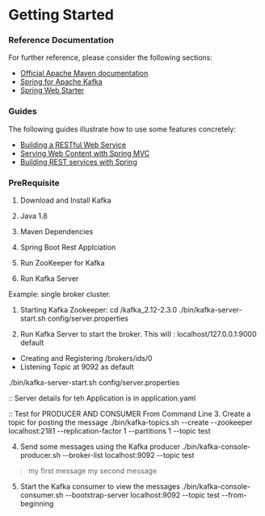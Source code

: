 # Getting Started

### Reference Documentation
For further reference, please consider the following sections:

* [Official Apache Maven documentation](https://maven.apache.org/guides/index.html)
* [Spring for Apache Kafka](https://docs.spring.io/spring-boot/docs/{bootVersion}/reference/htmlsingle/#boot-features-kafka)
* [Spring Web Starter](https://docs.spring.io/spring-boot/docs/{bootVersion}/reference/htmlsingle/#boot-features-developing-web-applications)

### Guides
The following guides illustrate how to use some features concretely:

* [Building a RESTful Web Service](https://spring.io/guides/gs/rest-service/)
* [Serving Web Content with Spring MVC](https://spring.io/guides/gs/serving-web-content/)
* [Building REST services with Spring](https://spring.io/guides/tutorials/bookmarks/)

### PreRequisite

1. Download and Install Kafka
2. Java 1.8
3. Maven Dependencies 
4. Spring Boot Rest Applciation 

5. Run ZooKeeper for Kafka
6. Run Kafka Server

Example: single broker cluster. 

1. Starting Kafka Zookeeper:
 cd /kafka_2.12-2.3.0
./bin/kafka-server-start.sh config/server.properties

2. Run Kafka Server to start the broker. This will : localhost/127.0.0.1:9000 default
- Creating and Registering /brokers/ids/0
- Listening Topic at 9092 as default

./bin/kafka-server-start.sh config/server.properties

:: Server details for teh Application is in application.yaml

:: Test for PRODUCER AND CONSUMER From Command Line
3. Create a topic for posting the message
./bin/kafka-topics.sh --create --zookeeper localhost:2181 --replication-factor 1 --partitions 1 --topic test

4. Send some messages using the Kafka producer
./bin/kafka-console-producer.sh --broker-list localhost:9092 --topic test
>my first message
>my second message

5. Start the Kafka consumer to view the messages
 ./bin/kafka-console-consumer.sh --bootstrap-server localhost:9092 --topic test --from-beginning


